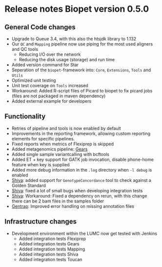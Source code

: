 # Release notes Biopet version 0.5.0

## General Code changes

* Upgrade to Queue 3.4, with this also the htsjdk library to 1.132
* Our `QC` and `Mapping` pipeline now use piping for the most used aligners and QC tools
    * Reducing I/O over the network
    * Reducing the disk usage (storage) and run time
* Added version command for Star
* Seperation of the `biopet`-framework into: `Core`, `Extensions`, `Tools` and `Utils`
* Optimized unit testing
* Unit test coverage on `Tools` increased
* Workaround: Added R-script files of Picard to biopet to fix picard jobs (files are not packaged in maven dependency)
* Added external example for developers

## Functionality

* Retries of pipeline and tools is now enabled by default
* Improvements in the reporting framework, allowing custom reporting elements for specific pipelines.
* Fixed reports when metrics of Flexiprep is skipped
* Added metagenomics pipeline: [Gears](../pipelines/gears.md)
* Added single sample variantcalling with bcftools
* Added ET + key support for GATK job invocation, disable phone-home feature when key is supplied
* Added more debug information in the `.log` directory when `-l debug` is enabled
* [Shiva](../pipelines/multisample/shiva.md): added support for `GenotypeConcordance` tool to check against a Golden Standard
* [Shiva](../pipelines/multisample/shiva.md): fixed a lot of small bugs when developing integration tests
* [Shiva](../pipelines/multisample/shiva.md): Workaround: Fixed a dependency on rerun, with this change there can be 2 bam files in the samples folder
* [Gentrap](../pipelines/multisample/gentrap.md): Improved error handling on missing annotation files

## Infrastructure changes

* Development environment within the LUMC now get tested with Jenkins
    * Added integration tests Flexiprep
    * Added integration tests Gears
    * Added integration tests Mapping
    * Added integration tests Shiva
    * Added integration tests Toucan
